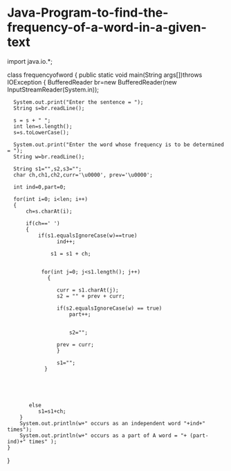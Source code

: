 # Java-Program-to-find-the-frequency-of-a-word-in-a-given-text

import java.io.*;

 class frequencyofword
  {
    public static void main(String args[])throws IOException
     {
      BufferedReader br=new BufferedReader(new InputStreamReader(System.in));
      
      System.out.print("Enter the sentence = ");
      String s=br.readLine();
      
      s = s + " ";
      int len=s.length();
      s=s.toLowerCase();

      System.out.print("Enter the word whose frequency is to be determined = ");
      String w=br.readLine();
  
      String s1="",s2,s3="";
      char ch,ch1,ch2,curr='\u0000', prev='\u0000';
      
      int ind=0,part=0;
      
      for(int i=0; i<len; i++)
      {
          ch=s.charAt(i);
          
          if(ch==' ')
          {
              if(s1.equalsIgnoreCase(w)==true)
                    ind++;
                 
                  s1 = s1 + ch;
                  
            
               for(int j=0; j<s1.length(); j++)
                 {
                     
                    curr = s1.charAt(j);
                    s2 = "" + prev + curr;
                    
                    if(s2.equalsIgnoreCase(w) == true)
                        part++;
                     
                        
                        s2="";
                        
                    prev = curr;
                    }
                   
                    s1="";
                }
              
              
              
            
            
           else
              s1=s1+ch;
        }
        System.out.println(w+" occurs as an independent word "+ind+" times");
        System.out.println(w+" occurs as a part of A word = "+ (part-ind)+" times" );
    }
}   
